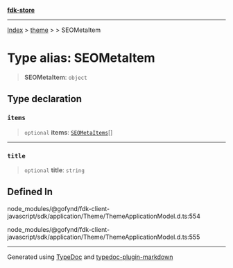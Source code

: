[**fdk-store**](../../../README.md)
***

[Index](../../../API.md) > [theme](../../README.md) > [<internal>](../README.md) > SEOMetaItem

# Type alias: SEOMetaItem

> **SEOMetaItem**: `object`

## Type declaration

### `items`

> `optional` **items**: [`SEOMetaItems`](type-alias.SEOMetaItems.md)[]

***

### `title`

> `optional` **title**: `string`

## Defined In

node\_modules/@gofynd/fdk-client-javascript/sdk/application/Theme/ThemeApplicationModel.d.ts:554

node\_modules/@gofynd/fdk-client-javascript/sdk/application/Theme/ThemeApplicationModel.d.ts:555

***
Generated using [TypeDoc](https://typedoc.org/) and [typedoc-plugin-markdown](https://www.npmjs.com/package/typedoc-plugin-markdown)
